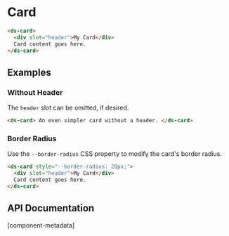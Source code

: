 # Card

```html preview expanded default
<ds-card>
  <div slot="header">My Card</div>
  Card content goes here.
</ds-card>
```

## Examples

### Without Header

The `header` slot can be omitted, if desired.

```html preview without-header
<ds-card> An even simpler card without a header. </ds-card>
```

### Border Radius

Use the `--border-radius` CSS property to modify the card's border radius.

```html preview border-radius
<ds-card style="--border-radius: 20px;">
  <div slot="header">My Card</div>
  Card content goes here.
</ds-card>
```

## API Documentation

[component-metadata]
